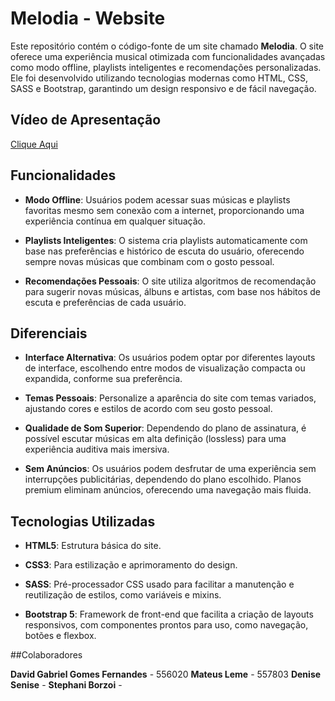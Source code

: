 # Melodia - Website

Este repositório contém o código-fonte de um site chamado **Melodia**. O site oferece uma experiência musical otimizada com funcionalidades avançadas como modo offline, playlists inteligentes e recomendações personalizadas. Ele foi desenvolvido utilizando tecnologias modernas como HTML, CSS, SASS e Bootstrap, garantindo um design responsivo e de fácil navegação.

## Vídeo de Apresentação

[Clique Aqui](https://youtu.be/VAGRxlptrSU)

## Funcionalidades

- **Modo Offline**: Usuários podem acessar suas músicas e playlists favoritas mesmo sem conexão com a internet, proporcionando uma experiência contínua em qualquer situação.

- **Playlists Inteligentes**: O sistema cria playlists automaticamente com base nas preferências e histórico de escuta do usuário, oferecendo sempre novas músicas que combinam com o gosto pessoal.

- **Recomendações Pessoais**: O site utiliza algoritmos de recomendação para sugerir novas músicas, álbuns e artistas, com base nos hábitos de escuta e preferências de cada usuário.

## Diferenciais

- **Interface Alternativa**: Os usuários podem optar por diferentes layouts de interface, escolhendo entre modos de visualização compacta ou expandida, conforme sua preferência.

- **Temas Pessoais**: Personalize a aparência do site com temas variados, ajustando cores e estilos de acordo com seu gosto pessoal.

- **Qualidade de Som Superior**: Dependendo do plano de assinatura, é possível escutar músicas em alta definição (lossless) para uma experiência auditiva mais imersiva.

- **Sem Anúncios**: Os usuários podem desfrutar de uma experiência sem interrupções publicitárias, dependendo do plano escolhido. Planos premium eliminam anúncios, oferecendo uma navegação mais fluida.

## Tecnologias Utilizadas

- **HTML5**: Estrutura básica do site.
  
- **CSS3**: Para estilização e aprimoramento do design.

- **SASS**: Pré-processador CSS usado para facilitar a manutenção e reutilização de estilos, como variáveis e mixins.

- **Bootstrap 5**: Framework de front-end que facilita a criação de layouts responsivos, com componentes prontos para uso, como navegação, botões e flexbox.

##Colaboradores

**David Gabriel Gomes Fernandes** - 556020
**Mateus Leme** - 557803
**Denise Senise** - 
**Stephani Borzoi** -